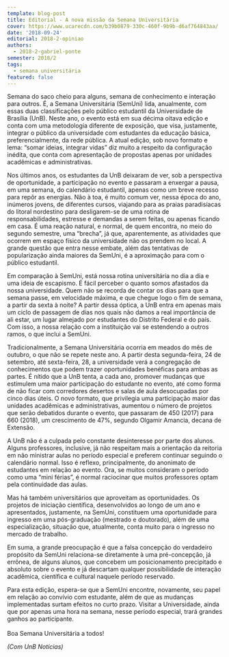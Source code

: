 ```yaml
---
template: blog-post
title: Editorial - A nova missão da Semana Universitária
cover: https://www.ucarecdn.com/b39b0879-330c-460f-9b9b-d6af764843aa/
date: '2018-09-24'
editorial: 2018-2-opiniao
authors:
  - 2018-2-gabriel-ponte
semester: 2018/2
tags:
  - semana universitária
featured: false
---
```

Semana do saco cheio para alguns, semana de conhecimento e interação para outros. É, a Semana Universitária (SemUni) lida, anualmente, com essas duas classificações pelo público estudantil da Universidade de Brasília (UnB). Neste ano, o evento está em sua décima oitava edição e conta com uma metodologia diferente de exposição, que visa, justamente, integrar o público da universidade com estudantes da educação básica, preferencialmente, da rede pública. A atual edição, sob novo formato e lema: “somar ideias, integrar vidas” diz muito a respeito da configuração inédita, que conta com apresentação de propostas apenas por unidades acadêmicas e administrativas.

Nos últimos anos, os estudantes da UnB deixaram de ver, sob a perspectiva de oportunidade, a participação no evento e passaram a enxergar a pausa, em uma semana, do calendário estudantil, apenas como um breve recesso para repôr as energias. Não à toa, é muito comum ver, nessa época do ano, inúmeros jovens, de diferentes cursos, viajando para as praias paradisíacas do litoral nordestino para desligarem-se de uma rotina de responsabilidades, estresse e demandas a serem feitas, ou apenas ficando em casa. É uma reação natural, e normal, de quem encontra, no meio do segundo semestre, uma “brecha”, já que, aparentemente, as atividades que ocorrem em espaço físico da universidade não os prendem no local. A grande questão que entra nesse embate, além das tentativas de popularização ainda maiores da SemUni, é a aproximação para com o público estudantil.

Em comparação à SemUni, está nossa rotina universitária no dia a dia e uma ideia de escapismo. É fácil perceber o quanto somos afastados da nossa universidade. Quem não se recorda de contar os dias para que a semana passe, em velocidade máxima, e que chegue logo o fim de semana, a partir da sexta à noite? A partir dessa óptica, a UnB entra em apenas mais um ciclo de passagem de dias nos quais não damos a real importância de ali estar, um lugar almejado por estudantes do Distrito Federal e do país. Com isso, a nossa relação com a instituição vai se estendendo a outros ramos, o que inclui a SemUni.

Tradicionalmente, a Semana Universitária ocorria em meados do mês de outubro, o que não se repete neste ano. A partir desta segunda-feira, 24 de setembro, até sexta-feira, 28, a universidade verá a congregação de conhecimentos que podem trazer oportunidades benéficas para ambas as partes. É nítido que a UnB tenta, a cada ano, promover mudanças que estimulem uma maior participação do estudante no evento, até como forma de não ficar com corredores desertos e salas de aula desocupadas por cinco dias úteis. O novo formato, que privilegia uma participação maior das unidades acadêmicas e administrativas, aumentou o número de projetos que serão debatidos durante o evento, que passaram de 450 (2017) para 660 (2018), um crescimento de 47%, segundo Olgamir Amancia, decana de Extensão.

A UnB não é a culpada pelo constante desinteresse por parte dos alunos. Alguns professores, inclusive, já não respeitam mais a orientação da reitoria em não ministrar aulas no período especial e preferem continuar seguindo o calendário normal. Isso é reflexo, principalmente, do anonimato de estudantes em relação ao evento. Ora, se muitos consideram o período como uma “mini férias”, é normal raciocinar que muitos professores optam pela continuidade das aulas.

Mas há também universitários que aproveitam as oportunidades. Os projetos de iniciação científica, desenvolvidos ao longo de um ano e apresentados, justamente, na SemUni, constituem uma oportunidade para ingresso em uma pós-graduação (mestrado e doutorado), além de uma especialização, situação que, atualmente, conta muito para o  ingresso no mercado de trabalho.

Em suma, a grande preocupação é que a falsa concepção do verdadeiro propósito da SemUni relaciona-se diretamente à uma pré-concepção, já errônea, de alguns alunos, que concebem um posicionamento precipitado e absoluto sobre o evento e já descartam qualquer possibilidade de interação acadêmica, científica e cultural naquele período reservado.

Para esta edição, espera-se que a SemUni encontre, novamente, seu papel em relação ao convívio com estudante, além de que as mudanças implementadas surtam efeitos no curto prazo. Visitar a Universidade, ainda que por apenas uma hora na semana, nesse período especial, trará grandes ganhos ao participante. \
\
Boa Semana Universitária a todos!

_(Com UnB Notícias)_
